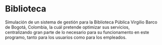 # Biblioteca
Simulación de un sistema de gestión para la Biblioteca Pública Virgilio Barco de Bogotá, Colombia, la cuál pretende optimizar sus servicios, centralizando gran parte de lo necesario para su funcionamento en este programo, tanto para los usuarios como para los empleados.
